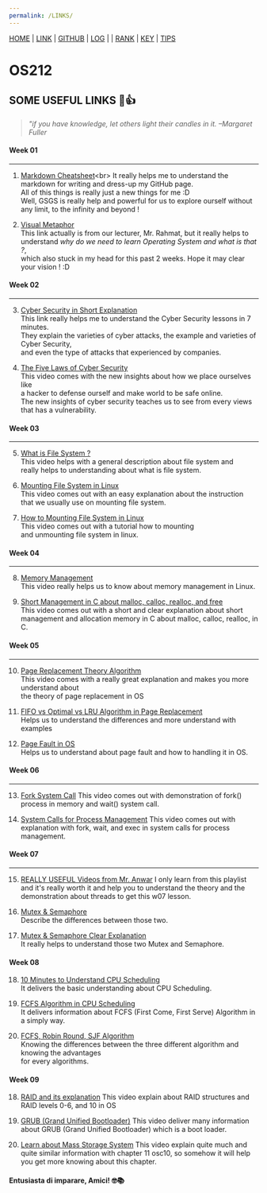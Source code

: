 ```yaml
---
permalink: /LINKS/
---  
```


[HOME](https://alyazharr.github.io/os212/) | [LINK](.) | [GITHUB](https://github.com/alyazharr) | [LOG](https://alyazharr.github.io/os212/TXT/mylog.txt) | | [RANK](https://raw.githubusercontent.com/alyazharr/os212/master/TXT/myrank.txt) | [KEY](https://raw.githubusercontent.com/alyazharr/os212/master/TXT/mypubkey.txt) | [TIPS]({{site.baseurl}}/TIPS/)  

# OS212  

## SOME USEFUL LINKS 🔗👍  

> _"if you have knowledge, let others light their candles in it. –Margaret Fuller_  
  
#### Week 01  
---  
1. [Markdown Cheatsheet](https://docs.microsoft.com/en-us/azure/devops/project/wiki/markdown-guidance?view=azure-devops#:~:text=a%20new%20paragraph.-,In%20a%20Markdown%20file%20or%20widget%2C%20enter%20two%20spaces%20before,break%2C%20and%20then%20select%20Enter.)<br>
It really helps me to understand the markdown for writing and dress-up my GitHub page.   
All of this things is really just a new things for me :D   
Well, GSGS is really help and powerful for us to explore ourself without any limit, to the infinity and beyond !  
    
2. [Visual Metaphor](https://www.youtube.com/playlist?list=PLqoiDr4YpRdm_nzFhCDuj74P8ul5z7SdO)  
This link actually is from our lecturer, Mr. Rahmat, but it really helps to understand *why do we need to learn Operating System and what is that ?*,  
which also stuck in my head for this past 2 weeks. Hope it may clear your vision ! :D  
  
#### Week 02  
---  
3. [Cyber Security in Short Explanation](https://youtu.be/inWWhr5tnEA)  
This link really helps me to understand the Cyber Security lessons in 7 minutes.  
They explain the varieties of cyber attacks, the example and varieties of Cyber Security,  
and even the type of attacks that experienced by companies.    

4. [The Five Laws of Cyber Security](https://youtu.be/_nVq7f26-Uo)  
This video comes with the new insights about how we place ourselves like  
a hacker to defense ourself and make world to be safe online.  
The new insights of cyber security teaches us to see from every views that has a vulnerability.  
  
#### Week 03  
---  
5. [What is File System ?](https://youtu.be/KN8YgJnShPM)  
This video helps with a general description about file system and  
really helps to understanding about what is file system.  
  
6. [Mounting File System in Linux](https://youtu.be/A8ITr5ZpzvA)  
This video comes out with an easy explanation about the instruction  
that we usually use on mounting file system.  

7. [How to Mounting File System in Linux](https://youtu.be/ssdFIWbVKZ4)  
This video comes out with a tutorial how to mounting  
and unmounting file system in linux.  
  
#### Week 04  
---  
8. [Memory Management](https://youtu.be/7aONIVSXiJ8)  
This video really helps  us to know about memory management in Linux.  
  
9. [Short Management in C about malloc, calloc, realloc, and free](https://youtu.be/lQP4X3odvHE)  
This video comes out with a short and clear explanation about short management and allocation memory in C about malloc, calloc, realloc, in C.  
  
#### Week 05  
---  
10. [Page Replacement Theory Algorithm](https://youtu.be/2XMVk5YA7vA)  
This video comes with a really great explanation and makes you more understand about  
the theory of page replacement in OS  
  
11. [FIFO vs Optimal vs LRU Algorithm in Page Replacement](https://youtu.be/u5obgqo4rZ8)  
Helps us to understand the differences and more understand with examples  
  
12. [Page Fault in OS](https://youtu.be/Nif2TZ5Cohw)  
Helps us to understand about page fault and how to handling it in OS.  
  
#### Week 06
---
13. [Fork System Call](https://youtu.be/RpKQO3hgvD4)
This video comes out with demonstration of fork() process in memory and wait() system call.

14. [System Calls for Process Management](https://youtu.be/aZKNAWpFVCg)
This video comes out with explanation with fork, wait, and exec in system calls for process management.  
#### Week 07
---
15. [REALLY USEFUL Videos from Mr. Anwar](https://youtu.be/PKq18t_tH6I)
I only learn from this playlist and it's really worth it and help you to understand the theory
and the demonstration about threads to get this w07 lesson.  
  
16. [Mutex & Semaphore](https://youtu.be/DvF3AsTglUU)  
Describe the differences between those two.  
  
17. [Mutex & Semaphore Clear Explanation](https://youtu.be/8wcuLCvMmF8)  
It really helps to understand those two Mutex and Semaphore.  
  
#### Week 08  
18. [10 Minutes to Understand CPU Scheduling](https://youtu.be/EWkQl0n0w5M)  
It delivers the basic understanding about CPU Scheduling.  
  
19. [FCFS Algorithm in CPU Scheduling](https://youtu.be/AiVKIdGheEU)  
It delivers information about FCFS (First Come, First Serve) Algorithm in a simply way.  
  
20. [FCFS, Robin Round, SJF Algorithm](https://youtu.be/exlaEOVRWQM)  
Knowing the differences between the three different algorithm and knowing the advantages  
for every algorithms.  
  
#### Week 09
18. [RAID and its explanation](https://youtu.be/BZE4cIm23Js)
This video explain about RAID structures and RAID levels 0-6, and 10 in OS

19. [GRUB (Grand Unified Bootloader)](https://youtu.be/1vtYJ6mwq5I)
This video deliver many information about GRUB (Grand Unified Bootloader) which is a boot
loader.

20. [Learn about Mass Storage System](https://youtu.be/pqMTXkSM4jw)
This video explain quite much and quite similar information with chapter 11 osc10,
so somehow it will help you get more knowing about this chapter.  

 
#### Entusiasta di imparare, Amici! 🤓📚
